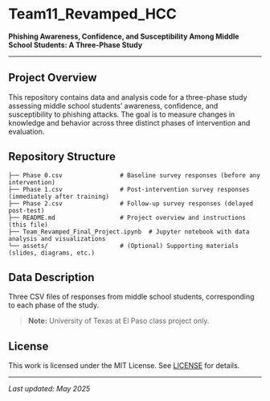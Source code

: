 # Team11_Revamped_HCC

**Phishing Awareness, Confidence, and Susceptibility Among Middle School Students: A Three-Phase Study**

---

## Project Overview
This repository contains data and analysis code for a three-phase study assessing middle school students’ awareness, confidence, and susceptibility to phishing attacks. The goal is to measure changes in knowledge and behavior across three distinct phases of intervention and evaluation.

## Repository Structure
```
├── Phase 0.csv                # Baseline survey responses (before any intervention)
├── Phase 1.csv                # Post-intervention survey responses (immediately after training)
├── Phase 2.csv                # Follow-up survey responses (delayed post-test)
├── README.md                  # Project overview and instructions (this file)
├── Team_Revamped_Final_Project.ipynb  # Jupyter notebook with data analysis and visualizations
└── assets/                    # (Optional) Supporting materials (slides, diagrams, etc.)
```

## Data Description
Three CSV files of responses from middle school students, corresponding to each phase of the study.

> **Note:** University of Texas at El Paso class project only.

## License
This work is licensed under the MIT License. See [LICENSE](LICENSE) for details.

---

*Last updated: May 2025*
